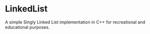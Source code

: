 # LinkedList
A simple Singly Linked List implementation in C++ for recreational and educational purposes.
